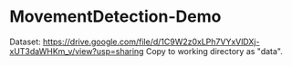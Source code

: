 # MovementDetection-Demo

Dataset: https://drive.google.com/file/d/1C9W2z0xLPh7VYxVlDXj-xUT3daWHKm_v/view?usp=sharing
Copy to working directory as "data".
